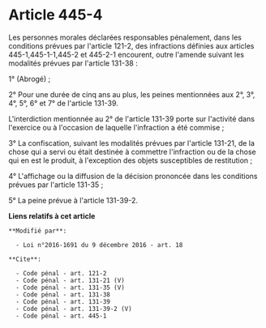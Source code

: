 # Article 445-4

Les personnes morales déclarées responsables pénalement, dans les conditions prévues par l'article 121-2, des infractions
définies aux articles 445-1,445-1-1,445-2 et 445-2-1 encourent, outre l'amende suivant les modalités prévues par l'article
131-38 : 

1° (Abrogé) ; 

2° Pour une durée de cinq ans au plus, les peines mentionnées aux 2°, 3°, 4°, 5°, 6° et 7° de l'article 131-39. 

L'interdiction mentionnée au 2° de l'article 131-39 porte sur l'activité dans l'exercice ou à l'occasion de laquelle
l'infraction a été commise ; 

3° La confiscation, suivant les modalités prévues par l'article 131-21, de la chose qui a servi ou était destinée à commettre
l'infraction ou de la chose qui en est le produit, à l'exception des objets susceptibles de restitution ; 

4° L'affichage ou la diffusion de la décision prononcée dans les conditions prévues par l'article 131-35 ; 

5° La peine prévue à l'article 131-39-2.

**Liens relatifs à cet article**

	**Modifié par**:

	  - Loi n°2016-1691 du 9 décembre 2016 - art. 18

	**Cite**:

	  - Code pénal - art. 121-2
	  - Code pénal - art. 131-21 (V)
	  - Code pénal - art. 131-35 (V)
	  - Code pénal - art. 131-38
	  - Code pénal - art. 131-39
	  - Code pénal - art. 131-39-2 (V)
	  - Code pénal - art. 445-1
